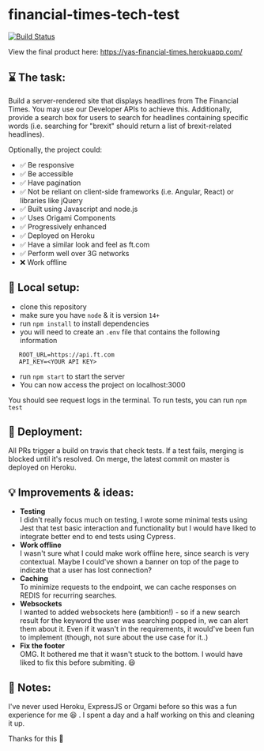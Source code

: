 # financial-times-tech-test
[![Build Status](https://app.travis-ci.com/omguhh/financial-times.svg?branch=master)](https://app.travis-ci.com/omguhh/financial-times)

View the final product here: https://yas-financial-times.herokuapp.com/

## ⌛ The task:

Build a server-rendered site that displays headlines from The Financial Times. You may use our
Developer APIs to achieve this. Additionally, provide a search box for users to search for headlines
containing specific words (i.e. searching for "brexit" should return a list of brexit-related headlines).

Optionally, the project could:
- ✅ Be responsive
- ✅ Be accessible
- ✅ Have pagination
- ✅ Not be reliant on client-side frameworks (i.e. Angular, React) or libraries like jQuery
- ✅ Built using Javascript and node.js
- ✅ Uses Origami Components
- ✅ Progressively enhanced
- ✅ Deployed on Heroku
- ✅ Have a similar look and feel as ft.com
- ✅ Perform well over 3G networks
- ❌ Work offline

## 🚀 Local setup:

- clone this repository
- make sure you have `node` & it is version `14+`
- run `npm install` to install dependencies
- you will need to create an `.env` file that contains the following information

```
   ROOT_URL=https://api.ft.com
   API_KEY=<YOUR API KEY>
```

- run `npm start` to start the server
- You can now access the project on localhost:3000

You should see request logs in the terminal. To run tests, you can run `npm test`

## 🚀 Deployment:

All PRs trigger a build on travis that check tests. If a test fails, merging is blocked until it's resolved.
On merge, the latest commit on master is deployed on Heroku.

## 💡 Improvements & ideas:

- **Testing**<br/>
  I didn't really focus much on testing, I wrote some minimal tests using Jest that test basic interaction and functionality but I would have liked to integrate better end to end tests using Cypress.
- **Work offline**<br/>
  I wasn't sure what I could make work offline here, since search is very contextual. Maybe I could've shown a banner on top of the page to indicate that a user has lost connection?
- **Caching**<br/>
  To minimize requests to the endpoint, we can cache responses on REDIS for recurring searches.
- **Websockets**<br/>
  I wanted to added websockets here (ambition!) - so if a new search result for the keyword the user was searching popped in, we can alert them about it. Even if it wasn't in the requirements, it would've been fun to implement (though, not sure about the use case for it..)
- **Fix the footer**<br/>
  OMG. It bothered me that it wasn't stuck to the bottom. I would have liked to fix this before submiting. 😆

## 📝 Notes:

I've never used Heroku, ExpressJS or Orgami before so this was a fun experience for me 😆 . I spent a day and a half working on this and cleaning it up.

Thanks for this 🚀
